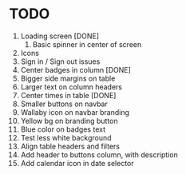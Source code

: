 # TODO

1. Loading screen [DONE]
   1. Basic spinner in center of screen
2. Icons
3. Sign in / Sign out issues
4. Center badges in column [DONE]
5. Bigger side margins on table
6. Larger text on column headers
7. Center times in table [DONE]
8. Smaller buttons on navbar
9. Wallaby icon on navbar branding
10. Yellow bg on branding button
11. Blue color on badges text
12. Test less white background
13. Align table headers and filters
14. Add header to buttons column, with description
15. Add calendar icon in date selector